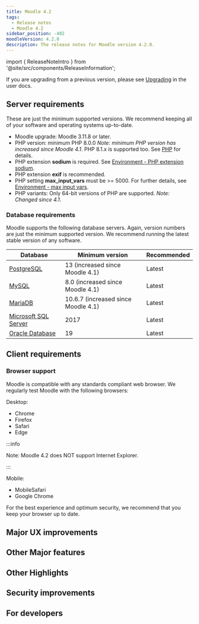 ```yaml
---
title: Moodle 4.2
tags:
  - Release notes
  - Moodle 4.2
sidebar_position: -402
moodleVersion: 4.2.0
description: The release notes for Moodle version 4.2.0.
---
```


import { ReleaseNoteIntro } from '@site/src/components/ReleaseInformation';

<ReleaseNoteIntro releaseName={frontMatter.moodleVersion} />

If you are upgrading from a previous version, please see [Upgrading](https://docs.moodle.org/en/Upgrading) in the user docs.

## Server requirements

These are just the minimum supported versions. We recommend keeping all of your software and operating systems up-to-date.

- Moodle upgrade: Moodle 3.11.8 or later.
- PHP version: minimum PHP 8.0.0 *Note: minimum PHP version has increased since Moodle 4.1*. PHP 8.1.x is supported too. See [PHP](../development/policies/php.md) for details.
- PHP extension **sodium** is required. See [Environment - PHP extension sodium](https://docs.moodle.org/en/Environment_-_PHP_extension_sodium).
- PHP extension **exif** is recommended.
- PHP setting **max_input_vars** must be >= 5000. For further details, see [Environment - max input vars](https://docs.moodle.org/en/Environment_-_max_input_vars).
- PHP variants: Only 64-bit versions of PHP are supported. *Note: Changed since 4.1*.

### Database requirements

Moodle supports the following database servers. Again, version numbers are just the minimum supported version. We recommend running the latest stable version of any software.

| Database | Minimum version | Recommended |
| --- | --- | --- |
| [PostgreSQL](http://www.postgresql.org/) | 13 (increased since Moodle 4.1) | Latest |
| [MySQL](http://www.mysql.com/) | 8.0 (increased since Moodle 4.1) | Latest |
| [MariaDB](https://mariadb.org/) | 10.6.7 (increased since Moodle 4.1) | Latest |
| [Microsoft SQL Server](http://www.microsoft.com/en-us/server-cloud/products/sql-server/) | 2017 | Latest |
| [Oracle Database](http://www.oracle.com/us/products/database/overview/index.html) | 19 | Latest |

## Client requirements

### Browser support

Moodle is compatible with any standards compliant web browser. We regularly test Moodle with the following browsers:

Desktop:

- Chrome
- Firefox
- Safari
- Edge

:::info

Note: Moodle 4.2 does NOT support Internet Explorer.

:::

Mobile:

- MobileSafari
- Google Chrome

For the best experience and optimum security, we recommend that you keep your browser up to date.

## Major UX improvements

<!-- cspell:disable -->
<!-- cspell:enable -->

## Other Major features

<!-- cspell:disable -->
<!-- cspell:enable -->

## Other Highlights

<!-- cspell:disable -->
<!-- cspell:enable -->

## Security improvements

<!-- cspell:disable -->
<!-- cspell:enable -->

## For developers

<!-- cspell:disable -->
<!-- cspell:enable -->
